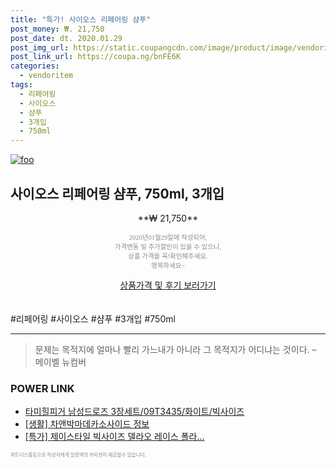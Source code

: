 ```yaml
--- 
title: "특가! 사이오스 리페어링 샴푸" 
post_money: ₩. 21,750 
post_date: dt. 2020.01.29 
post_img_url: https://static.coupangcdn.com/image/product/image/vendoritem/2019/06/18/4487930119/40850881-d3dd-4b40-9ed5-2e29f7b840ea.jpg 
post_link_url: https://coupa.ng/bnFE6K 
categories: 
  - vendoritem 
tags: 
  - 리페어링 
  - 사이오스 
  - 샴푸 
  - 3개입 
  - 750ml 
--- 
```

[![foo](https://static.coupangcdn.com/image/product/image/vendoritem/2019/06/18/4487930119/40850881-d3dd-4b40-9ed5-2e29f7b840ea.jpg)](https://coupa.ng/bnFE6K) 

## 사이오스 리페어링 샴푸, 750ml, 3개입 
<p style="text-align: center;">**₩ 21,750**</p> 
<p style="text-align: center;"><span style="color: #898c8f; font-family: Georgia,Times,serif; font-size: 0.75em;">2020년01월29일에 작성되어, <br>가격변동 및 추가할인이 있을 수 있으니,<br> 상품 가격을 꼭!확인해주세요.<br>행복하세요~</span> 
</p>	 
<div markdown="0" style="text-align: center;"><a href="https://coupa.ng/bnFE6K" class="btn btn--success">상품가격 및 후기 보러가기</a></div> 
<br><br> 
  #리페어링 #사이오스 #샴푸 #3개입 #750ml 
<hr> 

> 문제는 목적지에 얼마나 빨리 가느내가 아니라 그 목적지가 어디냐는 것이다. – 메이벨 뉴컴버 


### POWER LINK

* <a href="https://blog.naver.com/fasyy4321/221784381538" target="_blank">타미힐피거 남성드로즈 3장세트/09T3435/화이트/빅사이즈</a>
* <a href="https://blog.naver.com/fasyy4321/221764658283" target="_blank"> [생활] 차앤박마데카소사이드 정보 </a>
* <a href="https://blog.naver.com/santokki14/221788216235" target="_blank">[특가] 제이스타일 빅사이즈 델라오 레이스 폴라...</a>

<span style="color: #898c8f; font-family: Georgia,Times,serif; font-size: 0.55em;">파트너스활동으로 작성자에게 일정액의 커미션이 제공될수 있습니다.</span> 
